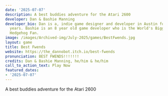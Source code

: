 ```yaml
---
date: '2025-07-07'
description: A best buddies adventure for the Atari 2600
developer: Dan & Bashie Manning
developer_bio: Dan is a, indie game designer and developer in Austin for over 10+
  years. Bashie is an 8 year old game developer who is the World's Biggest Sonic The
  Hedgehog Fan.
image: /images/Archived-img/July-2025/games/BestFwends.jpg
layout: game
title: Best Fwends
website: https://the_dannobot.itch.io/best-fwends
pronunciation: BEST FWENDS!!!!!!!
credits: Dan & Bashie Manning, he/him & he/him
call_to_action_text: Play Now
featured_dates:
- '2025-07-07'
---
```



A best buddies adventure for the Atari 2600
